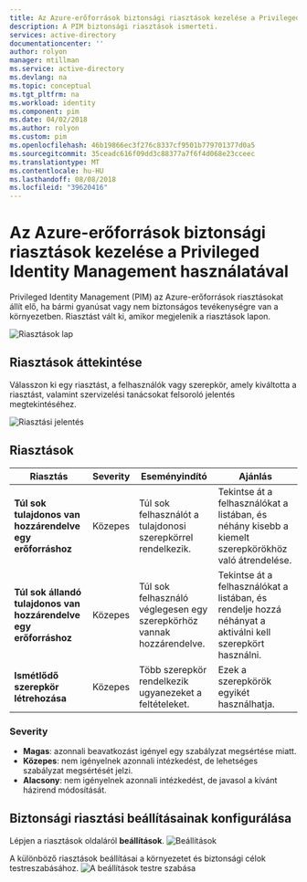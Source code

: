 ```yaml
---
title: Az Azure-erőforrások biztonsági riasztások kezelése a Privileged Identity Management használatával |} A Microsoft Docs
description: A PIM biztonsági riasztások ismerteti.
services: active-directory
documentationcenter: ''
author: rolyon
manager: mtillman
ms.service: active-directory
ms.devlang: na
ms.topic: conceptual
ms.tgt_pltfrm: na
ms.workload: identity
ms.component: pim
ms.date: 04/02/2018
ms.author: rolyon
ms.custom: pim
ms.openlocfilehash: 46b19866ec3f276c8337cf9501b779701377d0a5
ms.sourcegitcommit: 35ceadc616f09dd3c88377a7f6f4d068e23cceec
ms.translationtype: MT
ms.contentlocale: hu-HU
ms.lasthandoff: 08/08/2018
ms.locfileid: "39620416"
---
```

# <a name="manage-security-alerts-for-azure-resources-by-using-privileged-identity-management"></a>Az Azure-erőforrások biztonsági riasztások kezelése a Privileged Identity Management használatával
Privileged Identity Management (PIM) az Azure-erőforrások riasztásokat állít elő, ha bármi gyanúsat vagy nem biztonságos tevékenységre van a környezetben. Riasztást vált ki, amikor megjelenik a riasztások lapon. 

![Riasztások lap](media/azure-pim-resource-rbac/RBAC-alerts-home.png)

## <a name="review-alerts"></a>Riasztások áttekintése
Válasszon ki egy riasztást, a felhasználók vagy szerepkör, amely kiváltotta a riasztást, valamint szervizelési tanácsokat felsoroló jelentés megtekintéséhez.

![Riasztási jelentés](media/azure-pim-resource-rbac/rbac-alert-info.png)

## <a name="alerts"></a>Riasztások
| Riasztás | Severity | Eseményindító | Ajánlás |
| --- | --- | --- | --- |
| **Túl sok tulajdonos van hozzárendelve egy erőforráshoz** |Közepes |Túl sok felhasználót a tulajdonosi szerepkörrel rendelkezik. |Tekintse át a felhasználókat a listában, és néhány kisebb a kiemelt szerepkörökhöz való átrendelése. |
| **Túl sok állandó tulajdonos van hozzárendelve egy erőforráshoz** |Közepes |Túl sok felhasználó véglegesen egy szerepkörhöz vannak hozzárendelve. |Tekintse át a felhasználókat a listában, és rendelje hozzá néhányat a aktiválni kell szerepkört használni. |
| **Ismétlődő szerepkör létrehozása** |Közepes |Több szerepkör rendelkezik ugyanezeket a feltételeket. |Ezek a szerepkörök egyikét használhatja. |


### <a name="severity"></a>Severity
* **Magas**: azonnali beavatkozást igényel egy szabályzat megsértése miatt. 
* **Közepes**: nem igényelnek azonnali intézkedést, de lehetséges szabályzat megsértését jelzi.
* **Alacsony**: nem igényelnek azonnali intézkedést, de javasol a kívánt házirend módosítását.

## <a name="configure-security-alert-settings"></a>Biztonsági riasztási beállításainak konfigurálása
Lépjen a riasztások oldaláról **beállítások**.
![Beállítások](media/azure-pim-resource-rbac/rbac-navigate-settings.png)

A különböző riasztások beállításai a környezetet és biztonsági célok testreszabásához.
![A beállítások testre szabása](media/azure-pim-resource-rbac/rbac-alert-settings.png)
